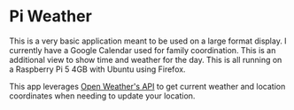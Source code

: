 # Pi Weather

This is a very basic application meant to be used on a large format display. I currently have a Google Calendar used for family coordination. This is an additional view to show time and weather for the day. This is all running on a Raspberry Pi 5 4GB with Ubuntu using Firefox.

This app leverages [Open Weather's API](https://openweathermap.org/api) to get current weather and location coordinates when needing to update your location.
